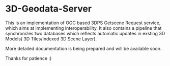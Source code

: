 # 3D-Geodata-Server
This is an implementation of OGC based 3DPS Getscene Request service, which aims at implementing interoperability. It also contains a pipeline that synchronizes two databases which reflects automatic updates in exsting 3D Models( 3D Tiles/Indexed 3D Scene Layer).

More detailed documentation is being prepared and will be available soon.

Thanks for patience :)
